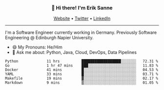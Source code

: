 <h3 align="center">👋 Hi there! I'm Erik Sanne</h3>
<p align="center">
  <a href="https://eriksanne.com">Website</a> •
  <a href="https://twitter.com/ErikKonradSanne">Twitter</a> •
  <a href="https://www.linkedin.com/in/eriksanne/">LinkedIn</a>
</p>

---
I'm a Software Engineer currently working in Germany. Previously Software Engineering @ Edinburgh Napier University.

- 😄 My Pronouns: He/Him
- 💬 Ask me about: Python, Java, Cloud, DevOps, Data Pipelines

<!--START_SECTION:waka-->

```text
Python             11 hrs          ██████████████████░░░░░░░   72.31 %
Go                 1 hr 47 mins    ███░░░░░░░░░░░░░░░░░░░░░░   11.83 %
Docker             41 mins         █░░░░░░░░░░░░░░░░░░░░░░░░   04.53 %
YAML               33 mins         █░░░░░░░░░░░░░░░░░░░░░░░░   03.71 %
Makefile           19 mins         ▓░░░░░░░░░░░░░░░░░░░░░░░░   02.17 %
Markdown           9 mins          ▒░░░░░░░░░░░░░░░░░░░░░░░░   01.05 %
```

<!--END_SECTION:waka-->
